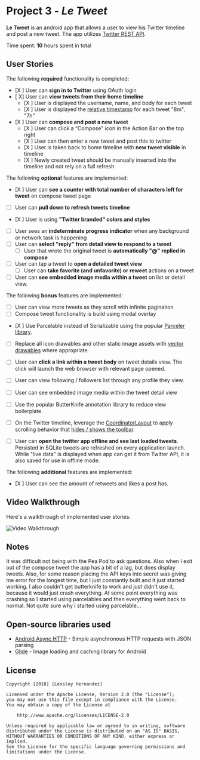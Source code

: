 # Project 3 - *Le Tweet*

**Le Tweet** is an android app that allows a user to view his Twitter timeline and post a new tweet. The app utilizes [Twitter REST API](https://dev.twitter.com/rest/public).

Time spent: **10** hours spent in total

## User Stories

The following **required** functionality is completed:

* [X ]	User can **sign in to Twitter** using OAuth login
* [ X]	User can **view tweets from their home timeline**
  * [X ] User is displayed the username, name, and body for each tweet
  * [X ] User is displayed the [relative timestamp](https://gist.github.com/nesquena/f786232f5ef72f6e10a7) for each tweet "8m", "7h"
* [X ] User can **compose and post a new tweet**
  * [X ] User can click a “Compose” icon in the Action Bar on the top right
  * [X ] User can then enter a new tweet and post this to twitter
  * [X ] User is taken back to home timeline with **new tweet visible** in timeline
  * [X ] Newly created tweet should be manually inserted into the timeline and not rely on a full refresh

The following **optional** features are implemented:

* [X ] User can **see a counter with total number of characters left for tweet** on compose tweet page
* [ ] User can **pull down to refresh tweets timeline**
* [X ] User is using **"Twitter branded" colors and styles**
* [ ] User sees an **indeterminate progress indicator** when any background or network task is happening
* [ ] User can **select "reply" from detail view to respond to a tweet**
  * [ ] User that wrote the original tweet is **automatically "@" replied in compose**
* [ ] User can tap a tweet to **open a detailed tweet view**
  * [ ] User can **take favorite (and unfavorite) or reweet** actions on a tweet
* [ ] User can **see embedded image media within a tweet** on list or detail view.

The following **bonus** features are implemented:

* [ ] User can view more tweets as they scroll with infinite pagination
* [ ] Compose tweet functionality is build using modal overlay
* [X ] Use Parcelable instead of Serializable using the popular [Parceler library](http://guides.codepath.com/android/Using-Parceler).
* [ ] Replace all icon drawables and other static image assets with [vector drawables](http://guides.codepath.com/android/Drawables#vector-drawables) where appropriate.
* [ ] User can **click a link within a tweet body** on tweet details view. The click will launch the web browser with relevant page opened.
* [ ] User can view following / followers list through any profile they view.
* [ ] User can see embedded image media within the tweet detail view
* [ ] Use the popular ButterKnife annotation library to reduce view boilerplate.
* [ ] On the Twitter timeline, leverage the [CoordinatorLayout](http://guides.codepath.com/android/Handling-Scrolls-with-CoordinatorLayout#responding-to-scroll-events) to apply scrolling behavior that [hides / shows the toolbar](http://guides.codepath.com/android/Using-the-App-ToolBar#reacting-to-scroll).
* [ ] User can **open the twitter app offline and see last loaded tweets**. Persisted in SQLite tweets are refreshed on every application launch. While "live data" is displayed when app can get it from Twitter API, it is also saved for use in offline mode.


The following **additional** features are implemented:

* [X ] User can see the amount of retweets and likes a post has.

## Video Walkthrough

Here's a walkthrough of implemented user stories:

<img src='https://media.giphy.com/media/1nPaxjekK1UeYncMBx/giphy.gif' title='Video Walkthrough' width='' alt='Video Walkthrough' />


## Notes
It was difficult not being with the Pea Pod to ask questions. Also when I exit out of the compose tweet the app has a bit of a lag, but does display tweets.
Also, for some reason placing the API keys into secret was giving me error for the longest time, but I just constantly built and it just started working.
I also couldn't get butterknife to work and just didn't use it, because it would just crash everything. At some point everything was crashing so I started
using parcelables and then everything went back to normal. Not quite sure why I started using parcelable...

## Open-source libraries used

- [Android Async HTTP](https://github.com/loopj/android-async-http) - Simple asynchronous HTTP requests with JSON parsing
- [Glide](https://github.com/bumptech/glide) - Image loading and caching library for Android

## License

    Copyright [2018] [Lessley Hernandez]

    Licensed under the Apache License, Version 2.0 (the "License");
    you may not use this file except in compliance with the License.
    You may obtain a copy of the License at

        http://www.apache.org/licenses/LICENSE-2.0

    Unless required by applicable law or agreed to in writing, software
    distributed under the License is distributed on an "AS IS" BASIS,
    WITHOUT WARRANTIES OR CONDITIONS OF ANY KIND, either express or implied.
    See the License for the specific language governing permissions and
    limitations under the License.
